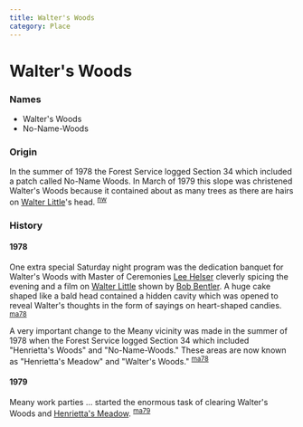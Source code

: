 ```yaml
---
title: Walter's Woods
category: Place
---
```

# Walter's Woods
### Names

- Walter's Woods
- No-Name-Woods

### Origin

In the summer of 1978 the Forest Service logged Section 34 which included a patch called No-Name Woods. In March of 1979 this slope was christened Walter's Woods because it contained about as many trees as there are hairs on [Walter Little](/Person/Walter-Little)'s head. <sup>[nw][]</sup>

### History

#### 1978

One extra special Saturday night program was the dedication banquet for Walter's Woods with Master of Ceremonies [Lee Helser](/Person/Lee-Helser) cleverly spicing the evening and a film on [Walter Little](/Person/Walter-Little) shown by [Bob Bentler](/Person/Bob-Bentler). A huge cake shaped like a bald head contained a hidden cavity which was opened to reveal Walter's thoughts in the form of sayings on heart-shaped candies. <sup>[ma78][]</sup>

A very important change to the Meany vicinity was made in the summer of 1978 when the Forest Service logged Section 34 which included "Henrietta's Woods" and "No-Name-Woods." These areas are now known as "Henrietta's Meadow" and "Walter's Woods." <sup>[ma78][]</sup>

#### 1979

Meany work parties ... started the enormous task of clearing Walter's Woods and [Henrietta's Meadow](/Run/Henrietta's-Meadow). <sup>[ma79][]</sup>


[ma78]: Mountaineer-Annual#1978
[ma79]: Mountaineer-Annual#1979
[nw]: Names-Walt "Meany Names by Walter Little, 1984"
